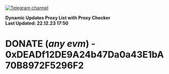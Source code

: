 [![Telegram channel](https://img.shields.io/endpoint?url=https://runkit.io/damiankrawczyk/telegram-badge/branches/master?url=https://t.me/n4z4v0d)](https://t.me/n4z4v0d) 

**Dynamic Updates Proxy List with Proxy Checker**  
**Last Updated: 22.12.23 17:50**

# DONATE (_any evm_) - 0xDEADf12DE9A24b47Da0a43E1bA70B8972F5296F2
